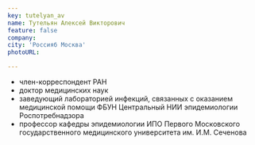 ```yaml
---
key: tutelyan_av
name: Тутельян Алексей Викторович 
feature: false
company: 
city: 'Россияб Москва'
photoURL: 

---
```

- член-корреспондент РАН
- доктор медицинских наук
- заведующий лабораторией инфекций, связанных с оказанием медицинской помощи ФБУН Центральный НИИ эпидемиологии Роспотребнадзора
- профессор кафедры эпидемиологии ИПО Первого Московского государственного медицинского университета им. И.М. Сеченова